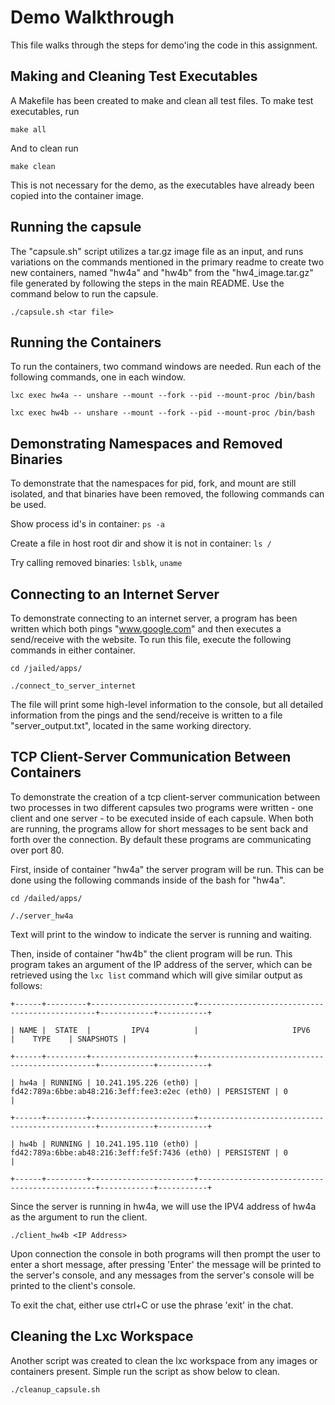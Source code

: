 # Demo Walkthrough
This file walks through the steps for demo'ing the code in this assignment.

## Making and Cleaning Test Executables
A Makefile has been created to make and clean all test files. To make test executables, run

```make all```

And to clean run

```make clean```

This is not necessary for the demo, as the executables have already been copied into the container image.

## Running the capsule
The "capsule.sh" script utilizes a tar.gz image file as an input, and runs variations on the commands mentioned in the primary readme to create two new containers, named "hw4a" and "hw4b" from the "hw4_image.tar.gz" file generated by following the steps in the main README. Use the command below to run the capsule.

```./capsule.sh <tar file>```

## Running the Containers
To run the containers, two command windows are needed. Run each of the following commands, one in each window.

```lxc exec hw4a -- unshare --mount --fork --pid --mount-proc /bin/bash```

```lxc exec hw4b -- unshare --mount --fork --pid --mount-proc /bin/bash```

## Demonstrating Namespaces and Removed Binaries
To demonstrate that the namespaces for pid, fork, and mount are still isolated, and that binaries have been removed, the following commands can be used.

Show process id's in container: ```ps -a```

Create a file in host root dir and show it is not in container: ```ls /```

Try calling removed binaries: ```lsblk```, ```uname```

## Connecting to an Internet Server
To demonstrate connecting to an internet server, a program has been written which both pings "www.google.com" and then executes a send/receive with the website. To run this file, execute the following commands in either container.

```cd /jailed/apps/```

```./connect_to_server_internet```

The file will print some high-level information to the console, but all detailed information from the pings and the send/receive is written to a file "server_output.txt", located in the same working directory.

## TCP Client-Server Communication Between Containers
To demonstrate the creation of a tcp client-server communication between two processes in two different capsules two programs were written - one client and one server - to be executed inside of each capsule. When both are running, the programs allow for short messages to be sent back and forth over the connection. By default these programs are communicating over port 80.

First, inside of container "hw4a" the server program will be run. This can be done using the following commands inside of the bash for "hw4a".

```cd /dailed/apps/```

```/./server_hw4a```

Text will print to the window to indicate the server is running and waiting.

Then, inside of container "hw4b" the client program will be run. This program takes an argument of the IP address of the server, which can be retrieved using the ```lxc list``` command which will give similar output as follows:

```+------+---------+-----------------------+-----------------------------------------------+------------+-----------+```

```| NAME |  STATE  |         IPV4          |                     IPV6                      |    TYPE    | SNAPSHOTS |```

```+------+---------+-----------------------+-----------------------------------------------+------------+-----------+```

```| hw4a | RUNNING | 10.241.195.226 (eth0) | fd42:789a:6bbe:ab48:216:3eff:fee3:e2ec (eth0) | PERSISTENT | 0         |```

```+------+---------+-----------------------+-----------------------------------------------+------------+-----------+```

```| hw4b | RUNNING | 10.241.195.110 (eth0) | fd42:789a:6bbe:ab48:216:3eff:fe5f:7436 (eth0) | PERSISTENT | 0         |```

```+------+---------+-----------------------+-----------------------------------------------+------------+-----------+```

Since the server is running in hw4a, we will use the IPV4 address of hw4a as the argument to run the client.

```./client_hw4b <IP Address>```

Upon connection the console in both programs will then prompt the user to enter a short message, after pressing 'Enter' the message will be printed to the server's console, and any messages from the server's console will be printed to the client's console.

To exit the chat, either use ctrl+C or use the phrase 'exit' in the chat.

## Cleaning the Lxc Workspace
Another script was created to clean the lxc workspace from any images or containers present. Simple run the script as show below to clean.

```./cleanup_capsule.sh```

